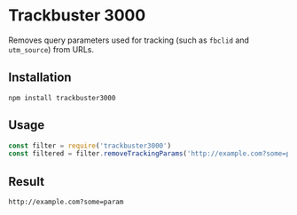 # Trackbuster 3000

Removes query parameters used for tracking (such as `fbclid` and `utm_source`) from URLs. 

## Installation
```
npm install trackbuster3000
```

## Usage

```javascript
const filter = require('trackbuster3000')
const filtered = filter.removeTrackingParams('http://example.com?some=param&fbclid=evil')
```

## Result
```
http://example.com?some=param
```
